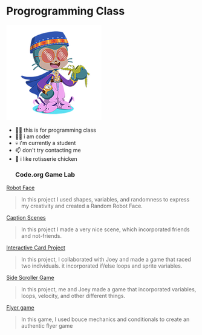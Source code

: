 # Progrogramming Class
![Octocat](https://github.com/shenoya25/programming/blob/955291cb711b01418d44066b1191dd1770db0443/resizecat.png)
- 🖖🏻 this is for programming class
- 🕵️‍♂️ i am coder
- 💀 i'm currently a student
- 📫 don't try contacting me
- 🍗 i like rotisserie chicken
  ### Code.org Game Lab
[Robot Face](https://github.com/shenoya25/robot.git)
> In this project I used shapes, variables, and randomness to express my creativity and created a Random Robot Face.

[Caption Scenes](https://studio.code.org/projects/gamelab/tuBf_RbpUXFZpPUQNY653U9YvZx2e89RHuztub0ppp8)
> In this project I made a very nice scene, which incorporated friends and not-friends.

[Interactive Card Project](https://studio.code.org/projects/gamelab/foR4o3apuPeETqyQcnijzHm8nW_omVsHS9i8SCDP6Ls)
> In this project, I collaborated with Joey and made a game that raced two individuals. it incorporated if/else loops and sprite variables.

[Side Scroller Game](https://studio.code.org/projects/gamelab/VM5iybjq1HJj1HIAT04NfiJMgPlcL5njvNTf9WoE7_E)
> In this project, me and Joey made a game that incorporated variables, loops, velocity, and other different things.

[Flyer game](https://studio.code.org/projects/gamelab/uIDB9X_Rkd6miHdJA0QeGWgQPWQNJaWIJmySya9JngY)
> In this game, I used bouce mechanics and conditionals to create an authentic flyer game
